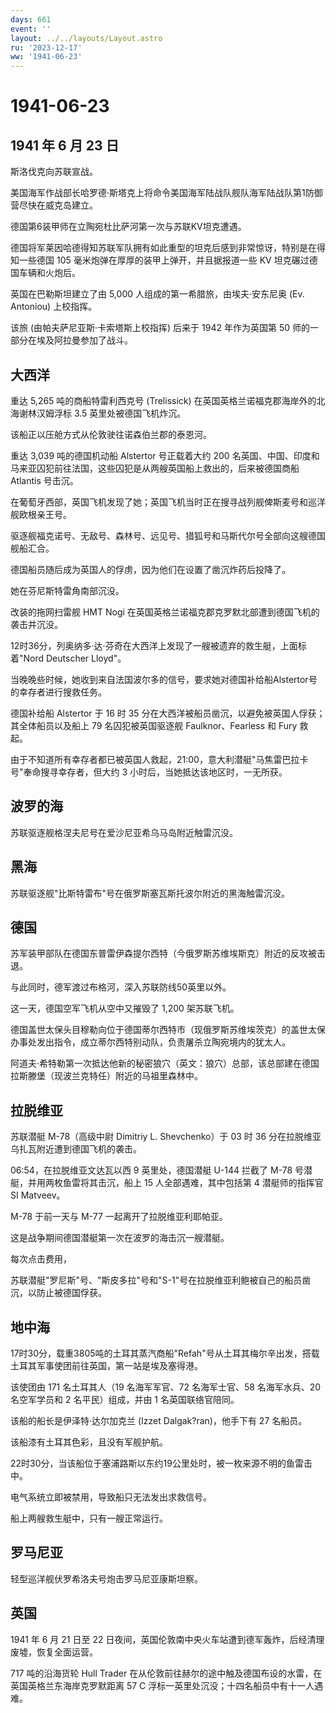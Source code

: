 ```yaml
---
days: 661
event: ''
layout: ../../layouts/Layout.astro
ru: '2023-12-17'
ww: '1941-06-23'
---
```


# 1941-06-23

## 1941 年 6 月 23 日

斯洛伐克向苏联宣战。

美国海军作战部长哈罗德·斯塔克上将命令美国海军陆战队舰队海军陆战队第1防御营尽快在威克岛建立。

德国第6装甲师在立陶宛杜比萨河第一次与苏联KV坦克遭遇。

德国将军莱因哈德得知苏联军队拥有如此重型的坦克后感到非常惊讶，特别是在得知一些德国
105 毫米炮弹在厚厚的装甲上弹开，并且据报道一些 KV
坦克碾过德国车辆和火炮后。

英国在巴勒斯坦建立了由 5,000 人组成的第一希腊旅，由埃夫·安东尼奥 (Ev.
Antoniou) 上校指挥。

该旅 (由帕夫萨尼亚斯·卡索塔斯上校指挥) 后来于 1942 年作为英国第 50
师的一部分在埃及阿拉曼参加了战斗。

## 大西洋

重达 5,265 吨的商船特雷利西克号 (Trelissick)
在英国英格兰诺福克郡海岸外的北海谢林汉姆浮标 3.5 英里处被德国飞机炸沉。

该船正以压舱方式从伦敦驶往诺森伯兰郡的泰恩河。

重达 3,039 吨的德国机动船 Alstertor 号正载着大约 200
名英国、中国、印度和马来亚囚犯前往法国，这些囚犯是从两艘英国船上救出的，后来被德国商船
Atlantis 号击沉。

在葡萄牙西部，英国飞机发现了她；英国飞机当时正在搜寻战列舰俾斯麦号和巡洋舰欧根亲王号。

驱逐舰福克诺号、无敌号、森林号、远见号、猎狐号和马斯代尔号全部向这艘德国舰船汇合。

德国船员随后成为英国人的俘虏，因为他们在设置了凿沉炸药后投降了。

她在芬尼斯特雷角南部沉没。

改装的拖网扫雷舰 HMT Nogi
在英国英格兰诺福克郡克罗默北部遭到德国飞机的袭击并沉没。

12时36分，列奥纳多·达·芬奇在大西洋上发现了一艘被遗弃的救生艇，上面标着"Nord
Deutscher Lloyd"。

当晚晚些时候，她收到来自法国波尔多的信号，要求她对德国补给船Alstertor号的幸存者进行搜救任务。

德国补给船 Alstertor 于 16 时 35
分在大西洋被船员凿沉，以避免被英国人俘获；其全体船员以及船上 79
名囚犯被英国驱逐舰 Faulknor、Fearless 和 Fury 救起。

由于不知道所有幸存者都已被英国人救起，21:00，意大利潜艇"马焦雷巴拉卡号"奉命搜寻幸存者，但大约
3 小时后，当她抵达该地区时，一无所获。

## 波罗的海

苏联驱逐舰格涅夫尼号在爱沙尼亚希乌马岛附近触雷沉没。

## 黑海

苏联驱逐舰"比斯特雷布"号在俄罗斯塞瓦斯托波尔附近的黑海触雷沉没。

## 德国

苏军装甲部队在德国东普雷伊森提尔西特（今俄罗斯苏维埃斯克）附近的反攻被击退。

与此同时，德军渡过布格河，深入苏联防线50英里以外。

这一天，德国空军飞机从空中又摧毁了 1,200 架苏联飞机。

德国盖世太保头目穆勒向位于德国蒂尔西特市（现俄罗斯苏维埃茨克）的盖世太保办事处发出指令，成立蒂尔西特别动队，负责屠杀立陶宛境内的犹太人。

阿道夫·希特勒第一次抵达他新的秘密狼穴（英文：狼穴）总部，该总部建在德国拉斯滕堡（现波兰克特任）附近的马祖里森林中。

## 拉脱维亚

苏联潜艇 M-78（高级中尉 Dimitriy L. Shevchenko）于 03 时 36
分在拉脱维亚乌扎瓦附近遭到德国飞机的袭击。

06:54，在拉脱维亚文达瓦以西 9 英里处，德国潜艇 U-144 拦截了 M-78
号潜艇，并用两枚鱼雷将其击沉，船上 15 人全部遇难，其中包括第 4
潜艇师的指挥官 SI Matveev。

M-78 于前一天与 M-77 一起离开了拉脱维亚利耶帕亚。

这是战争期间德国潜艇第一次在波罗的海击沉一艘潜艇。

每次点击费用，

苏联潜艇"罗尼斯"号、"斯皮多拉"号和"S-1"号在拉脱维亚利鲍被自己的船员凿沉，以防止被德国俘获。

## 地中海

17时30分，载重3805吨的土耳其蒸汽商船"Refah"号从土耳其梅尔辛出发，搭载土耳其军事使团前往英国，第一站是埃及塞得港。

该使团由 171 名土耳其人（19 名海军军官、72 名海军士官、58 名海军水兵、20
名空军学员和 2 名平民）组成，并由 1 名英国联络官陪同。

该船的船长是伊泽特·达尔加克兰 (Izzet Dalgak?ran)，他手下有 27 名船员。

该船漆有土耳其色彩，且没有军舰护航。

22时30分，当该船位于塞浦路斯以东约19公里处时，被一枚来源不明的鱼雷击中。

电气系统立即被禁用，导致船只无法发出求救信号。

船上两艘救生艇中，只有一艘正常运行。

## 罗马尼亚

轻型巡洋舰伏罗希洛夫号炮击罗马尼亚康斯坦察。

## 英国

1941 年 6 月 21 日至 22
日夜间，英国伦敦南中央火车站遭到德军轰炸，后经清理废墟，恢复全面运营。

717 吨的沿海货轮 Hull Trader
在从伦敦前往赫尔的途中触及德国布设的水雷，在英国英格兰东海岸克罗默距离
57 C 浮标一英里处沉没；十四名船员中有十一人遇难。